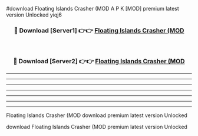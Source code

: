 #download Floating Islands Crasher (MOD A P K [MOD] premium latest version Unlocked yiqj6 



<div align="center">
<h3>🔴 Download [Server1] 👉👉 <a href="https://apkdownload3.web.app/">Floating Islands Crasher (MOD</a></h3><br>

<h3>🔴 Download [Server2] 👉👉 <a href="https://apkdownload3.web.app/">Floating Islands Crasher (MOD</a></h3>
</div>





----------------------------------------------------------

----------------------------------------------------------

----------------------------------------------------------

----------------------------------------------------------

----------------------------------------------------------

----------------------------------------------------------

----------------------------------------------------------

Floating Islands Crasher (MOD download premium latest version Unlocked

download Floating Islands Crasher (MOD premium latest version Unlocked
